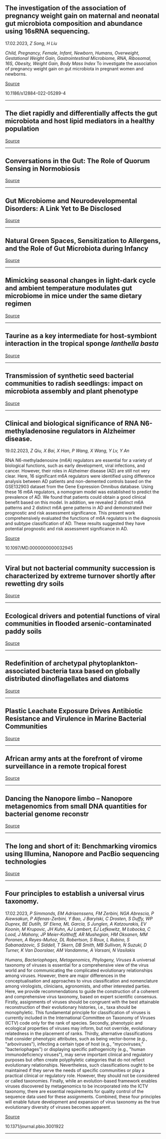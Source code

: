 ## The investigation of the association of pregnancy weight gain on maternal and neonatal gut microbiota composition and abundance using 16sRNA sequencing.
 17.02.2023, _Z Song, H Liu_


_Child, Pregnancy, Female, Infant, Newborn, Humans, Overweight, Gestational Weight Gain, Gastrointestinal Microbiome, RNA, Ribosomal, 16S, Obesity, Weight Gain, Body Mass Index_
To investigate the association of pregnancy weight gain on gut microbiota in pregnant women and newborns.

[Source](https://doi.org/10.1186/s12884-022-05289-4)

10.1186/s12884-022-05289-4

---

## The diet rapidly and differentially affects the gut microbiota and host lipid mediators in a healthy population

[Source](https://doi.org/10.1186/s40168-023-01469-2)

---

## Conversations in the Gut: The Role of Quorum Sensing in Normobiosis

[Source](https://doi.org/10.3390/ijms24043722)

---

## Gut Microbiome and Neurodevelopmental Disorders: A Link Yet to Be Disclosed

[Source](https://doi.org/10.3390/microorganisms11020487)

---

## Natural Green Spaces, Sensitization to Allergens, and the Role of Gut Microbiota during Infancy

[Source](https://doi.org/10.1128/msystems.01190-22)

---

## Mimicking seasonal changes in light-dark cycle and ambient temperature modulates gut microbiome in mice under the same dietary regimen

[Source](https://doi.org/10.1371/journal.pone.0278013)

---

## Taurine as a key intermediate for host-symbiont interaction in the tropical sponge<em> Ianthella basta</em>

[Source](https://doi.org/10.1101/2022.09.23.509140)

---

## Transmission of synthetic seed bacterial communities to radish seedlings: impact on microbiota assembly and plant phenotype 

[Source](https://doi.org/10.1101/2023.02.14.527860)

---

## Clinical and biological significance of RNA N6-methyladenosine regulators in Alzheimer disease.
 19.02.2023, _Z Qiu, X Bai, X Han, P Wang, X Wang, Y Lv, Y An_


RNA N6-methyladenosine (m6A) regulators are essential for a variety of biological functions, such as early development, viral infections, and cancer. However, their roles in Alzheimer disease (AD) are still not very clear. Here, 16 significant m6A regulators were identified using difference analysis between AD patients and non-demented controls based on the GSE132903 dataset from the Gene Expression Omnibus database. Using these 16 m6A regulators, a nomogram model was established to predict the prevalence of AD. We found that patients could obtain a good clinical benefit based on this model. In addition, we revealed 2 distinct m6A patterns and 2 distinct m6A gene patterns in AD and demonstrated their prognostic and risk assessment significance. This present work comprehensively evaluated the functions of m6A regulators in the diagnosis and subtype classification of AD. These results suggested they have potential prognostic and risk assessment significance in AD.

[Source](https://doi.org/10.1101/2023.02.12.528215)

10.1097/MD.0000000000032945

---

## Viral but not bacterial community succession is characterized by extreme turnover shortly after rewetting dry soils

[Source](https://doi.org/10.1101/2023.02.12.528215)

---

## Ecological drivers and potential functions of viral communities in flooded arsenic-contaminated paddy soils

[Source](https://doi.org/10.1016/j.scitotenv.2023.162289)

---

## Redefinition of archetypal phytoplankton-associated bacteria taxa based on globally distributed dinoflagellates and diatoms

[Source](https://doi.org/10.1101/2023.02.13.528248)

---

## Plastic Leachate Exposure Drives Antibiotic Resistance and Virulence in Marine Bacterial Communities

[Source](https://www.biorxiv.org/content/10.1101/2023.02.13.528379v1)

---

## African army ants at the forefront of virome surveillance in a remote tropical forest

[Source](https://doi.org/10.1101/2022.12.13.520061)

---

## Dancing the Nanopore limbo – Nanopore metagenomics from small DNA quantities for bacterial genome reconstr

[Source](https://doi.org/10.1101/2023.02.16.527874)

---

## The long and short of it: Benchmarking viromics using Illumina, Nanopore and PacBio sequencing technologies

[Source](https://doi.org/10.1101/2023.02.12.527533)

---

## Four principles to establish a universal virus taxonomy.
 17.02.2023, _P Simmonds, EM Adriaenssens, FM Zerbini, NGA Abrescia, P Aiewsakun, P Alfenas-Zerbini, Y Bao, J Barylski, C Drosten, S Duffy, WP Duprex, BE Dutilh, SF Elena, ML García, S Junglen, A Katzourakis, EV Koonin, M Krupovic, JH Kuhn, AJ Lambert, EJ Lefkowitz, M Łobocka, C Lood, J Mahony, JP Meier-Kolthoff, AR Mushegian, HM Oksanen, MM Poranen, A Reyes-Muñoz, DL Robertson, S Roux, L Rubino, S Sabanadzovic, S Siddell, T Skern, DB Smith, MB Sullivan, N Suzuki, D Turner, K Van Doorslaer, AM Vandamme, A Varsani, N Vasilakis_


_Humans, Bacteriophages, Metagenomics, Phylogeny, Viruses_
A universal taxonomy of viruses is essential for a comprehensive view of the virus world and for communicating the complicated evolutionary relationships among viruses. However, there are major differences in the conceptualisation and approaches to virus classification and nomenclature among virologists, clinicians, agronomists, and other interested parties. Here, we provide recommendations to guide the construction of a coherent and comprehensive virus taxonomy, based on expert scientific consensus. Firstly, assignments of viruses should be congruent with the best attainable reconstruction of their evolutionary histories, i.e., taxa should be monophyletic. This fundamental principle for classification of viruses is currently included in the International Committee on Taxonomy of Viruses (ICTV) code only for the rank of species. Secondly, phenotypic and ecological properties of viruses may inform, but not override, evolutionary relatedness in the placement of ranks. Thirdly, alternative classifications that consider phenotypic attributes, such as being vector-borne (e.g., "arboviruses"), infecting a certain type of host (e.g., "mycoviruses," "bacteriophages") or displaying specific pathogenicity (e.g., "human immunodeficiency viruses"), may serve important clinical and regulatory purposes but often create polyphyletic categories that do not reflect evolutionary relationships. Nevertheless, such classifications ought to be maintained if they serve the needs of specific communities or play a practical clinical or regulatory role. However, they should not be considered or called taxonomies. Finally, while an evolution-based framework enables viruses discovered by metagenomics to be incorporated into the ICTV taxonomy, there are essential requirements for quality control of the sequence data used for these assignments. Combined, these four principles will enable future development and expansion of virus taxonomy as the true evolutionary diversity of viruses becomes apparent.

[Source](https://doi.org/10.1371/journal.pbio.3001922)

10.1371/journal.pbio.3001922

---


